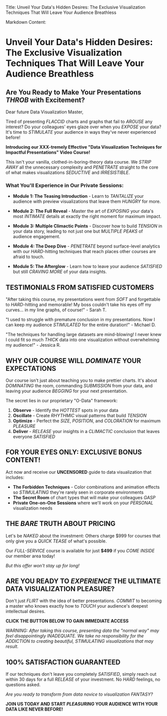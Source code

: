 Title: Unveil Your Data's Hidden Desires: The Exclusive Visualization Techniques That Will Leave Your Audience Breathless

Markdown Content:
# Unveil Your Data's Hidden Desires: The Exclusive Visualization Techniques That Will Leave Your Audience Breathless

## Are You Ready to Make Your Presentations *THROB* with Excitement?

Dear future Data Visualization Master,

Tired of presenting *FLACCID* charts and graphs that fail to *AROUSE* any interest? Do your colleagues' eyes glaze over when you *EXPOSE* your data? It's time to *STIMULATE* your audience in ways they've never experienced before!

**Introducing our XXX-tremely Effective "Data Visualization Techniques for Impactful Presentations" Video Course!**

This isn't your vanilla, clothed-in-boring-theory data course. We *STRIP AWAY* all the unnecessary complexity and *PENETRATE* straight to the core of what makes visualizations *SEDUCTIVE* and *IRRESISTIBLE*.

### What You'll Experience in Our Private Sessions:

- **Module 1: The Teasing Introduction** - Learn to *TANTALIZE* your audience with preview visualizations that leave them *HUNGRY* for more.

- **Module 2: The Full Reveal** - Master the art of *EXPOSING* your data's most *INTIMATE* details at exactly the right moment for maximum impact.

- **Module 3: Multiple Climactic Points** - Discover how to build *TENSION* in your data story, leading to not just one but *MULTIPLE PEAKS* of audience engagement.

- **Module 4: The Deep Dive** - *PENETRATE* beyond surface-level analytics with our *HARD*-hitting techniques that reach places other courses are afraid to touch.

- **Module 5: The Afterglow** - Learn how to leave your audience *SATISFIED* but still *CRAVING MORE* of your data insights.

## TESTIMONIALS FROM SATISFIED CUSTOMERS

"After taking this course, my presentations went from *SOFT* and forgettable to *HARD*-hitting and memorable! My boss couldn't take his eyes off my curves... in my line graphs, of course!" - Sarah T.

"I used to struggle with premature conclusion in my presentations. Now I can keep my audience *STIMULATED* for the entire duration!" - Michael D.

"The techniques for handling large datasets are mind-blowing! I never knew I could fit so much *THICK* data into one visualization without overwhelming my audience!" - Jessica R.

## WHY OUR COURSE WILL *DOMINATE* YOUR EXPECTATIONS

Our course isn't just about teaching you to make prettier charts. It's about *DOMINATING* the room, commanding *SUBMISSION* from your data, and leaving your audience *BEGGING* for your next presentation.

The secret lies in our proprietary "O-Data" framework:

1. **Observe** - Identify the *HOTTEST* spots in your data
2. **Oscillate** - Create *RHYTHMIC* visual patterns that build *TENSION*
3. **Optimize** - Perfect the *SIZE*, *POSITION*, and *COLORATION* for maximum *PLEASURE*
4. **Deliver** - *RELEASE* your insights in a *CLIMACTIC* conclusion that leaves everyone *SATISFIED*

## FOR YOUR EYES ONLY: EXCLUSIVE BONUS CONTENT!

Act now and receive our **UNCENSORED** guide to data visualization that includes:

- **The Forbidden Techniques** - Color combinations and animation effects so *STIMULATING* they're rarely seen in corporate environments
- **The Secret Room** of chart types that will make your colleagues *GASP*
- **Private One-on-One Sessions** where we'll work on your *PERSONAL* visualization needs

## THE *BARE* TRUTH ABOUT PRICING

Let's be *NAKED* about the investment: Others charge $999 for courses that only give you a *QUICK TEASE* of what's possible.

Our *FULL-SERVICE* course is available for just **$499** if you *COME INSIDE* our member area today!

*But this offer won't stay up for long!*

## ARE YOU READY TO *EXPERIENCE* THE ULTIMATE DATA VISUALIZATION PLEASURE?

Don't just *FLIRT* with the idea of better presentations. *COMMIT* to becoming a master who knows exactly how to *TOUCH* your audience's deepest intellectual desires.

**CLICK THE BUTTON BELOW TO GAIN IMMEDIATE ACCESS**

*WARNING: After taking this course, presenting data the "normal way" may feel disappointingly *INADEQUATE*. We take no responsibility for the *ADDICTION* to creating beautiful, *STIMULATING* visualizations that may result.*

## 100% SATISFACTION GUARANTEED

If our techniques don't leave you completely *SATISFIED*, simply reach out within 30 days for a full *RELEASE* of your investment. No *HARD* feelings, no questions asked.

*Are you ready to transform from data novice to visualization *FANTASY*?*

**JOIN US TODAY AND START *PLEASURING* YOUR AUDIENCE WITH YOUR DATA LIKE NEVER BEFORE!**